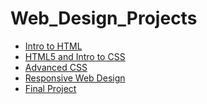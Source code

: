 # Web_Design_Projects

<ul>
    <li><a href="intro_html/index.html" target="_blank">Intro to HTML</a></li>
    <li><a href="html5_css/index.html" target="_blank">HTML5 and Intro to CSS</a></li>
    <li><a href="advanced_css/index.html" target="_blank">Advanced CSS</a></li>
    <li><a href="responsive/index.html" target="_blank">Responsive Web Design</a></li>
    <li><a href="final/index.html" target="_blank">Final Project</a></li>
</ul>

